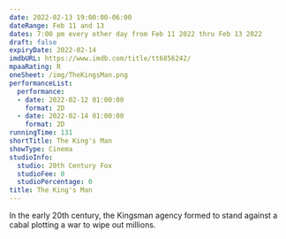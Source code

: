 ```yaml
---
date: 2022-02-13 19:00:00-06:00
dateRange: Feb 11 and 13
dates: 7:00 pm every other day from Feb 11 2022 thru Feb 13 2022
draft: false
expiryDate: 2022-02-14
imdbURL: https://www.imdb.com/title/tt6856242/
mpaaRating: R
oneSheet: /img/TheKingsMan.png
performanceList:
  performance:
  - date: 2022-02-12 01:00:00
    format: 2D
  - date: 2022-02-14 01:00:00
    format: 2D
runningTime: 131
shortTitle: The King's Man
showType: Cinema
studioInfo:
  studio: 20th Century Fox
  studioFee: 0
  studioPercentage: 0
title: The King's Man
---
```


In the early 20th century, the Kingsman agency formed to stand against a cabal plotting a war to wipe out millions.